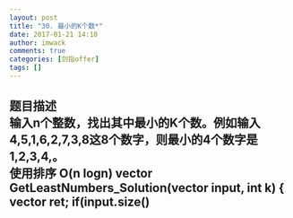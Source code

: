 ```yaml
---
layout: post
title: "30.	最小的K个数*"
date: 2017-01-21 14:10
author: imwack
comments: true
categories: [剑指offer]
tags: []
---
```

<h2 class="subject-item-title">题目描述


<div class="subject-describe">输入n个整数，找出其中最小的K个数。例如输入4,5,1,6,2,7,3,8这8个数字，则最小的4个数字是1,2,3,4,。</div>
		使用排序 O(n logn) 
        vector<int> GetLeastNumbers_Solution(vector<int> input, int k) {
             vector<int> ret;
            if(input.size()<k)
                return ret;
            sort(input.begin(),input.end());
            for(int i=0;i<k;i++)
                ret.push_back(input[i]);
            return ret;
        }